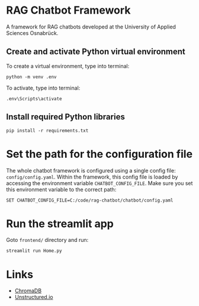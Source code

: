 # RAG Chatbot Framework
A framework for RAG chatbots developed at the University of Applied Sciences Osnabrück.

## Create and activate Python virtual environment

To create a virtual environment, type into terminal:
```
python -m venv .env
```

To activate, type into terminal:
```
.env\Scripts\activate
```

## Install required Python libraries

```
pip install -r requirements.txt
```

# Set the path for the configuration file
The whole chatbot framework is configured using a single config file: `config/config.yaml`. Within the framework, this config file is loaded by accessing the environment variable `CHATBOT_CONFIG_FILE`. Make sure you set this environment variable to the correct path:

```
SET CHATBOT_CONFIG_FILE=C:/code/rag-chatbot/chatbot/config.yaml
```

# Run the streamlit app

Goto `frontend/` directory and run:

```
streamlit run Home.py
```

# Links

- [ChromaDB](https://docs.trychroma.com/)
- [Unstructured.io](https://unstructured-io.github.io/unstructured/index.html)
